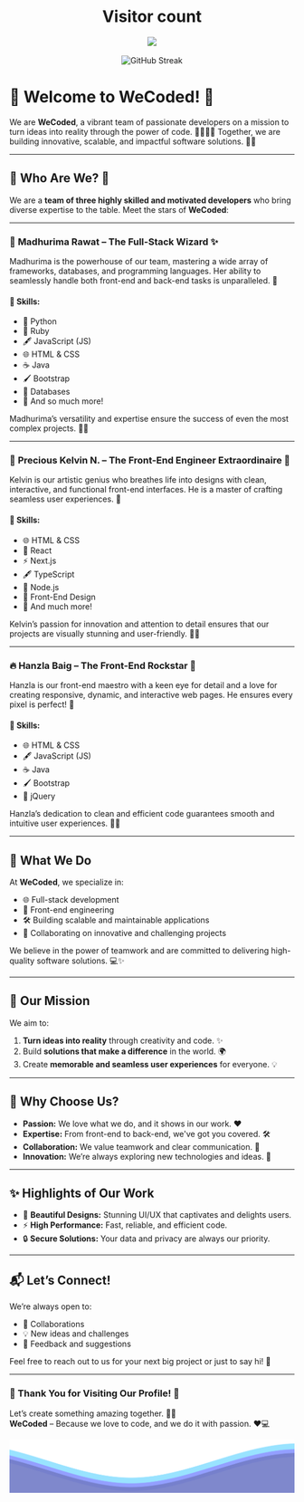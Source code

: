 <h1 align="center">
  Visitor count
</h1>

<p align="center">
  <img src="https://profile-counter.glitch.me/YOUR_USERNAME/count.svg" />
</p>


<p align="center">
  <img src="https://streak-stats.demolab.com?user=wecoded-dev&theme=default&hide_border=true" alt="GitHub Streak" />
</p>

# 🌟 Welcome to WeCoded! 🚀

We are **WeCoded**, a vibrant team of passionate developers on a mission to turn ideas into reality through the power of code. 👩‍💻👨‍💻 Together, we are building innovative, scalable, and impactful software solutions. 🎉✨ 

---

## 🌈 Who Are We? 🤔

We are a **team of three highly skilled and motivated developers** who bring diverse expertise to the table. Meet the stars of **WeCoded**:

---

### 💎 **Madhurima Rawat** – The Full-Stack Wizard ✨  
Madhurima is the powerhouse of our team, mastering a wide array of frameworks, databases, and programming languages. Her ability to seamlessly handle both front-end and back-end tasks is unparalleled. 🌟  

#### 💼 **Skills:**  
- 🐍 Python  
- 💎 Ruby  
- 🖋️ JavaScript (JS)  
- 🌐 HTML & CSS  
- ☕ Java  
- 🖌️ Bootstrap  
- 💾 Databases  
- 🔧 And so much more!  

Madhurima’s versatility and expertise ensure the success of even the most complex projects. 🌟🌟

---

### 🌟 **Precious Kelvin N.** – The Front-End Engineer Extraordinaire 🎨  
Kelvin is our artistic genius who breathes life into designs with clean, interactive, and functional front-end interfaces. He is a master of crafting seamless user experiences. 🚀  

#### 💼 **Skills:**  
- 🌐 HTML & CSS  
- 🔮 React  
- ⚡ Next.js  
- 🖋️ TypeScript  
- 🌳 Node.js  
- 🎨 Front-End Design  
- 🔧 And much more!  

Kelvin’s passion for innovation and attention to detail ensures that our projects are visually stunning and user-friendly. 🎉✨

---

### 🔥 **Hanzla Baig** – The Front-End Rockstar 🎸  
Hanzla is our front-end maestro with a keen eye for detail and a love for creating responsive, dynamic, and interactive web pages. He ensures every pixel is perfect! 🎯  

#### 💼 **Skills:**  
- 🌐 HTML & CSS  
- 🖋️ JavaScript (JS)  
- ☕ Java  
- 🖌️ Bootstrap  
- 🔮 jQuery  

Hanzla’s dedication to clean and efficient code guarantees smooth and intuitive user experiences. 💪✨

---

## 🚀 What We Do  

At **WeCoded**, we specialize in:  
- 🌐 Full-stack development  
- 🎨 Front-end engineering  
- 🛠️ Building scalable and maintainable applications  
- 🤝 Collaborating on innovative and challenging projects  

We believe in the power of teamwork and are committed to delivering high-quality software solutions. 💻✨

---

## 🎯 Our Mission  

We aim to:  
1. **Turn ideas into reality** through creativity and code. ✨  
2. Build **solutions that make a difference** in the world. 🌍  
3. Create **memorable and seamless user experiences** for everyone. 💡  

---

## 🌟 Why Choose Us?  

- **Passion:** We love what we do, and it shows in our work. ❤️  
- **Expertise:** From front-end to back-end, we've got you covered. 🛠️  
- **Collaboration:** We value teamwork and clear communication. 🤝  
- **Innovation:** We’re always exploring new technologies and ideas. 🌟  

---

## ✨ Highlights of Our Work  

- 🎨 **Beautiful Designs:** Stunning UI/UX that captivates and delights users.  
- ⚡ **High Performance:** Fast, reliable, and efficient code.  
- 🔒 **Secure Solutions:** Your data and privacy are always our priority.  

---

## 📬 Let’s Connect!  

We’re always open to:  
- 🤝 Collaborations  
- 💡 New ideas and challenges  
- 🙌 Feedback and suggestions  

Feel free to reach out to us for your next big project or just to say hi! 👋  

---

### 🌟 Thank You for Visiting Our Profile! 🌈  

Let’s create something amazing together. 🚀✨  
**WeCoded** – Because we love to code, and we do it with passion. ❤️💻

<img src="waves.svg" width="950">
